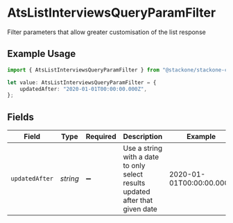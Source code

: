 # AtsListInterviewsQueryParamFilter

Filter parameters that allow greater customisation of the list response

## Example Usage

```typescript
import { AtsListInterviewsQueryParamFilter } from "@stackone/stackone-client-ts/sdk/models/operations";

let value: AtsListInterviewsQueryParamFilter = {
    updatedAfter: "2020-01-01T00:00:00.000Z",
};
```

## Fields

| Field                                                                         | Type                                                                          | Required                                                                      | Description                                                                   | Example                                                                       |
| ----------------------------------------------------------------------------- | ----------------------------------------------------------------------------- | ----------------------------------------------------------------------------- | ----------------------------------------------------------------------------- | ----------------------------------------------------------------------------- |
| `updatedAfter`                                                                | *string*                                                                      | :heavy_minus_sign:                                                            | Use a string with a date to only select results updated after that given date | 2020-01-01T00:00:00.000Z                                                      |